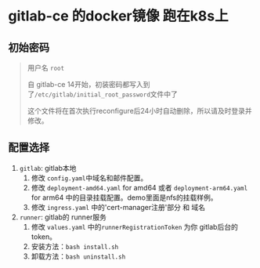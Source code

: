# gitlab-ce 的docker镜像 跑在k8s上

## 初始密码
> 用户名 `root`
> 
> 自 gitlab-ce 14开始，初装密码都写入到了`/etc/gitlab/initial_root_password`文件中了
> 
> 这个文件将在首次执行reconfigure后24小时自动删除，所以请及时登录并修改。
> 
## 配置选择
1. `gitlab`: gitlab本地
   1. 修改 `config.yaml`中域名和邮件配置。
   2. 修改 `deployment-amd64.yaml` for amd64 或者 `deployment-arm64.yaml` for arm64 中的目录挂载配置。demo里面是nfs的挂载样例。
   3. 修改 `ingress.yaml` 中的'cert-manager注册'部分 和 域名
2. `runner`: gitlab的 runner服务
   1. 修改 `values.yaml` 中的`runnerRegistrationToken` 为你 gitlab后台的token。
   2. 安装方法：`bash install.sh` 
   3. 卸载方法：`bash uninstall.sh`
